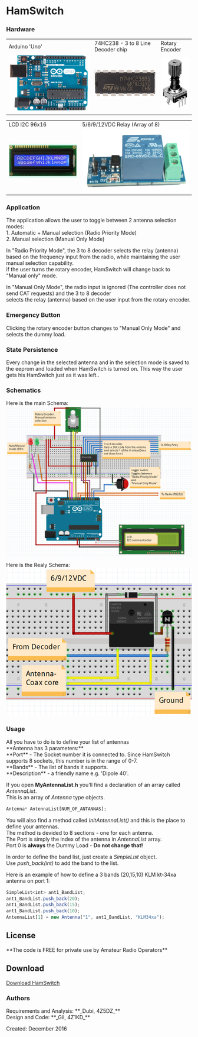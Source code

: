 <h1> HamSwitch</h1>

<h3>Hardware</h3>
<table>
<tr>
  <td>Arduino 'Uno'</td>
  <td>74HC238 - 3 to 8 Line Decoder chip</td>
  <td>Rotary Encoder</td>
</tr>
<tr>
  <td><img src='https://raw.githubusercontent.com/4Z1KD/HamSwitch/master/Images/arduino uno.png'></td>
  <td><img src='https://raw.githubusercontent.com/4Z1KD/HamSwitch/master/Images/74HC238.png'></td>
  <td><img src='https://raw.githubusercontent.com/4Z1KD/HamSwitch/master/Images/rotary encoder.jpg'></td>
</tr>
</table>
<table>
<tr>
  <td>LCD I2C 96x16</td>
  <td>5/6/9/12VDC Relay (Array of 8)</td>
</tr>
<tr>
  <td><img src='https://raw.githubusercontent.com/4Z1KD/HamSwitch/master/Images/lcd.jpg'></td>
  <td><img src='https://raw.githubusercontent.com/4Z1KD/HamSwitch/master/Images/relay.png'></td>
</tr>
</table>

<h3>Application</h3>
The application allows the user to toggle between 2 antenna selection modes:<br>
1. Automatic + Manual selection (Radio Priority Mode)<br>
2. Manual selection (Manual Only Mode)<br>

In "Radio Priority Mode", the 3 to 8 decoder selects the relay (antenna)<br>
based on the frequency input from the radio, while maintaining the user manual selection capability.<br>
if the user turns the rotary encoder, HamSwitch will change back to "Manual only" mode.<br>

In "Manual Only Mode", the radio input is ignored (The controller does not send CAT requests) and the 3 to 8 decoder<br>
selects the relay (antenna) based on the user input from the rotary encoder.<br>

<h3>Emergency Button</h3>
Clicking the rotary encoder button changes to "Manual Only Mode" and selects the dummy load.<br>

<h3>State Persistence</h3>
Every change in the selected antenna and in the selection mode is saved to the eeprom and loaded when HamSwitch is turned on.
This way the user gets his HamSwitch just as it was left..

<h3>Schematics</h3>

Here is the main Schema:<br>
<a href="https://raw.githubusercontent.com/4Z1KD/HamSwitch/master/Images/Main%20Schema.PNG" target="_blank">
![Alt text](https://raw.githubusercontent.com/4Z1KD/HamSwitch/master/Images/Main%20Schema.PNG?raw=true "HamSwitch Schema")
</a>

Here is the Realy Schema:<br>
<a href="https://raw.githubusercontent.com/4Z1KD/HamSwitch/master/Images/Relay%20Schema.PNG" target="_blank">
![Alt text](https://raw.githubusercontent.com/4Z1KD/HamSwitch/master/Images/Relay%20Schema.PNG?raw=true "HamSwitch Relay Schema")
</a>

<h3>Usage</h3>
All you have to do is to define your list of antennas<br>
**Antenna has 3 parameters:**<br>
**Port** - The Socket number it is connected to. Since HamSwitch supports 8 sockets, this number is in the range of 0-7.<br>
**Bands** - The list of bands it supports.<br>
**Description** - a friendly name e.g. 'Dipole 40'.<br>

If you open **MyAntennaList.h** you'll find a declaration of an array called *AntennaList*.<br>
This is an array of *Antenna* type objects.

```javascript
Antenna* AntennaList[NUM_OF_ANTANNAS];
```

You will also find a method called *InitAntennaList()* and this is the place to define your antennas.<br>
The method is devided to 8 sections - one for each antenna.<br>
The Port is simply the index of the antenna in *AntennaList* array.<br>
Port 0 is **always** the Dummy Load - **Do not change that!**<br>

In order to define the band list, just create a *SimpleList* object.<br>
Use *push_back(int)* to add the band to the list.<br>

Here is an example of how to define a 3 bands (20,15,10) KLM kt-34xa antenna on port 1:<br>

```javascript
SimpleList<int> ant1_BandList;
ant1_BandList.push_back(20);
ant1_BandList.push_back(15);
ant1_BandList.push_back(10);
AntennaList[1] = new Antenna("1", ant1_BandList, "KLM34xa");
```

<h2>License</h2>
**The code is FREE for private use by Amateur Radio Operators**<br>

<h2>Download</h2>
<a href="https://github.com/4Z1KD/HamSwitch/archive/master.zip" target="_blank">Download HamSwitch</a>

<h3>Authors</h3>
Requirements and Analysis: **_Dubi, 4Z5DZ_**<br>
Design and Code: **_Gil, 4Z1KD_**

Created: December 2016<br>
